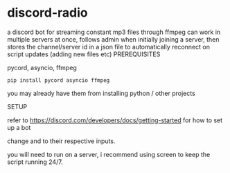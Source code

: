 # discord-radio
a discord bot for streaming constant mp3 files through ffmpeg
can work in multiple servers at once, follows admin when initially joining a server, then stores 
the channel/server id in a json file to automatically reconnect on script updates (adding new files etc)
PREREQUISITES

pycord, asyncio, ffmpeg 

```
pip install pycord asyncio ffmpeg 
```

you may already have them from installing python / other projects 

SETUP

refer to https://discord.com/developers/docs/getting-started for how to set up a bot

change <AUDIO1> and <YOUR TOKEN ID> to their respective inputs.

you will need to run on a server, i recommend using screen to keep the script running 24/7.
